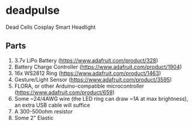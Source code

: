 # deadpulse
Dead Cells Cosplay Smart Headlight

## Parts
1. 3.7v LiPo Battery (https://www.adafruit.com/product/328)
1. Battery Charge Controller (https://www.adafruit.com/product/1904)
1. 16x WS2812 Ring (https://www.adafruit.com/product/1463)
1. Gesture/Light Sensor (https://www.adafruit.com/product/3595)
1. FLORA, or other Arduino-compatible microcontroller (https://www.adafruit.com/product/659)
1. Some ~24/4AWG wire (the LED ring can draw ~1A at max brightness), an extra USB cable will suffice
1. A 300-500ohm resistor
1. Some 2" Elastic

